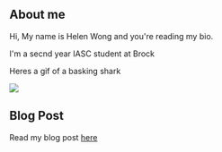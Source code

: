 ## About me

Hi, My name is Helen Wong and you're reading my bio.

I'm a secnd year IASC student at Brock

Heres a gif of a basking shark

![](images/FeedingBaskingShark.gif)

## Blog Post

Read my blog post [here](blog.md)






